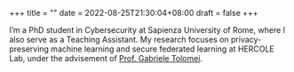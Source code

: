 +++
title =  ""
date = 2022-08-25T21:30:04+08:00
draft = false
+++

I’m a PhD student in Cybersecurity at Sapienza University of Rome, where I also serve as a Teaching Assistant. My research focuses on privacy-preserving machine learning and secure federated learning at HERCOLE Lab, under the advisement of [Prof. Gabriele Tolomei](https://gabrieletolomei.netlify.app/).